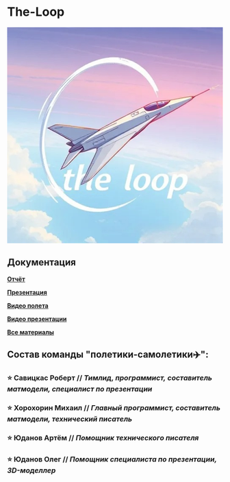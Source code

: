 # The-Loop
![](https://github.com/mikhailkhorokhorin/the-loop/blob/main/logo.jpg)

## Документация

**[Отчёт](https://docs.google.com/document/d/1YOa7Vb-dy4ITkdo1S_XU8oyxZ8B7VwaamRjzumE0iCY/edit?usp=drive_link)**

**[Презентация](https://docs.google.com/presentation/d/1itjARFzuhtS9Wuq3ci1_qVV_BIgwIGeR/edit?usp=sharing&ouid=100272869180385014825&rtpof=true&sd=true)**

**[Видео полета](https://drive.google.com/file/d/1UG1_AyKPj89UuKMyS7cArfod-T1VRg9u/view?usp=drive_link)**

**[Видео презентации](https://drive.google.com/file/d/1UhbVxc2bLMwrtAi6rtLI065WA0XQ4Cur/view?usp=drive_link)**

**[Все материалы](https://drive.google.com/drive/folders/1lQSb-RxLD-x_GAeThgyGfu_ynbY8XCji?usp=drive_link)**

## Состав команды "полетики-самолетики✈️":
### ⭐ Савицкас Роберт // *Тимлид, программист, составитель матмодели, специалист по презентации*
### ⭐ Хорохорин Михаил // *Главный программист, составитель матмодели, технический писатель*
### ⭐ Юданов Артём // *Помощник технического писателя*
### ⭐ Юданов Олег // *Помощник специалиста по презентации, 3D-моделлер*
